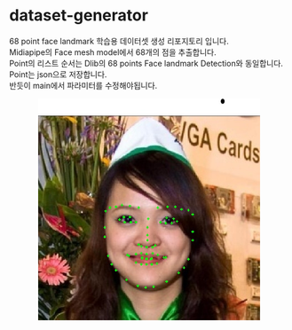 # dataset-generator
 68 point face landmark 학습용 데이터셋 생성 리포지토리 입니다.<br>
 Midiapipe의 Face mesh model에서 68개의 점을 추출합니다.<br>
 Point의 리스트 순서는 Dlib의 68 points Face landmark Detection와 동일합니다.<br>
 Point는 json으로 저장합니다.<br>
 반듯이 main에서 파라미터를 수정해야됩니다.
<center>
 <img src="sample.jpg"
 width="400"
 height="400"/>
</center>
